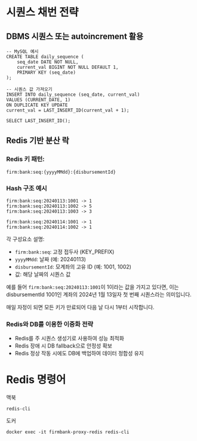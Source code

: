 # 시퀀스 채번 전략

## DBMS 시퀀스 또는 autoincrement 활용

```
-- MySQL 예시
CREATE TABLE daily_sequence (
    seq_date DATE NOT NULL,
    current_val BIGINT NOT NULL DEFAULT 1,
    PRIMARY KEY (seq_date)
);

-- 시퀀스 값 가져오기
INSERT INTO daily_sequence (seq_date, current_val)
VALUES (CURRENT_DATE, 1)
ON DUPLICATE KEY UPDATE
current_val = LAST_INSERT_ID(current_val + 1);

SELECT LAST_INSERT_ID();
```

## Redis 기반 분산 락

### Redis 키 패턴:

```
firm:bank:seq:{yyyyMMdd}:{disbursementId}
```

### Hash 구조 예시

```
firm:bank:seq:20240113:1001 -> 1
firm:bank:seq:20240113:1002 -> 5
firm:bank:seq:20240113:1003 -> 3

firm:bank:seq:20240114:1001 -> 1
firm:bank:seq:20240114:1002 -> 1
```

각 구성요소 설명:

- `firm:bank:seq`: 고정 접두사 (KEY_PREFIX)
- `yyyyMMdd`: 날짜 (예: 20240113)
- `disbursementId`: 모계좌의 고유 ID (예: 1001, 1002)
- 값: 해당 날짜의 시퀀스 값

예를 들어 `firm:bank:seq:20240113:1001`이 1이라는 값을 가지고 있다면, 이는 disbursementId 1001인 계좌의 2024년 1월 13일자 첫 번째 시퀀스라는 의미입니다.

매일 자정이 되면 모든 키가 만료되어 다음 날 다시 1부터 시작합니다.

### Redis와 DB를 이용한 이중화 전략

- Redis를 주 시퀀스 생성기로 사용하여 성능 최적화
- Redis 장애 시 DB fallback으로 안정성 확보
- Redis 정상 작동 시에도 DB에 백업하여 데이터 정합성 유지

# Redis 명령어

맥북
```
redis-cli
```

도커
```
docker exec -it firmbank-proxy-redis redis-cli
```